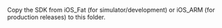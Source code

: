 Copy the SDK from iOS_Fat (for simulator/development) or iOS_ARM (for production releases) to this folder.
